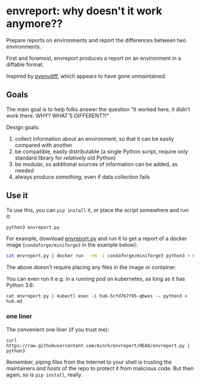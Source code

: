# envreport: why doesn't it work anymore??

Prepare reports on environments and report the differences between two environments.

First and foremost, envreport produces a report on an environment in a diffable format.

Inspired by [pyenvdiff](https://github.com/jnmclarty/pyenvdiff-lib), which appears to have gone unmaintained.

## Goals

The main goal is to help folks answer the question "It worked here, it didn't work there. WHY? WHAT'S DIFFERENT?!"

Design goals:

1. collect information about an environment, so that it can be easily compared with another
2. be compatible, easily distributable (a single Python script, require only standard library for _relatively_ old Python)
3. be modular, so additional sources of information can be added, as needed
4. always produce _something_, even if data collection fails

## Use it

To use this, you can `pip install` it, or place the script somewhere and run it:

```bash
python3 envreport.py
```

For example, download [envreport.py](./envreport.py) and run it to get a report of a docker image (`condaforge/miniforge3` in the example below):

```bash
cat envreport.py | docker run --rm -i condaforge/miniforge3 python3 > miniforge3.md
```

The above doesn't require placing any files in the image or container.

You can even run it e.g. in a running pod on kubernetes, as long as it has Python 3.6:

```
cat envreport.py | kubectl exec -i hub-5cfd767f85-q6wxs -- python3 > hub.md
```

### one liner

The convenient one liner (if you trust me):

```
curl https://raw.githubusercontent.com/minrk/envreport/HEAD/envreport.py | python3
```

Remember, piping files from the Internet to your shell is trusting the maintainers _and hosts_ of the repo to protect it from malicious code.
But then again, so is `pip install`, really.
